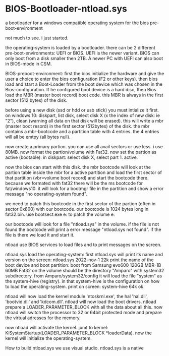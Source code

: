 # BIOS-Bootloader-ntload.sys
a bootloader for a windows compatible operating system for the bios pre-boot-environment

not much to see. i just started.

the operating-system is loaded by a bootloader. there can be 2 different pre-boot-environments: UEFI or BIOS.
UEFI is the newer variant. BIOS can only boot from a disk smaller then 2TB.
A newer PC with UEFI can also boot in BIOS-mode in CSM.

BIOS-preboot-environment:
first the bios initialize the hardware and give the user a choice to enter the bios configuration (F2 or other keys).
then bios load and start a Boot-Loader from the boot device which was chosen in the Bios-configuration.
If he configured boot device is a hard disc, then Bios load the MBR (master boot record) boot code.
this MBR is always in the first sector (512 bytes) of the disk.

before using a new disk (ssd or hdd or usb stick) you must intialize it first. 
on windows 10: diskpart, list disk, select disk X (x the index of new disk: ie "2"), clean (warning all data on that disk will be erased). this will write a mbr (master boot resord) in the first sector (512bytes) of the disk. the mbr contains a mbr-bootcode and a partition table with 4 entries. the 4 entries will all be emtpy (all bytes null). 

now create a primary partion. you can use all avail sectors or use less. i use 80MB.
now format the partion/volume with Fat32.
now set the partion as active (bootable): in diskpart: select disk X, select part 1. active.

now the bios can start with this disk. the mbr bootcode will look at the partion table inside the mbr for a active partition and load the first sector of that partition (vbr=volume boot record) and start the bootcode there. because we formated with fat32 there will be the ms bootcode for fat/windows10. it will look for a bootmgr file in the partition and show a error message "no operating-system found".

we need to patch this bootcode in the first sector of the partion (often in sector 0x800) with our bootcode.
our bootcode is 1024 bytes long in fat32.bin.  use bootsect.exe e: to patch the volume e: 

our bootcode will look for a file "ntload.sys" in the volume. if the file is not found the bootcode will print a error message "ntload.sys not found". if the file is there we load it and start it.

ntload use BIOS services to load files and to print messages on the screen.

ntload.sys load the operating-system:
first ntload.sys will print its name and version on the screen: ntload.sys 2022-nov-1 22k
print the name of the boot device and boot partition: boot from Samsung evo600 120GB MBR-1B 60MB Fat32
on the volume should be the directory "Amparo" with system32 subdirectory.
from Amparo/system32/config it will load the file "system" as the system-hive (registry).
in that system-hive is the configuration on how to load the operating-system.
print on screen: system-hive 64k ok 

ntload will now load the kernel module 'ntoskrnl.exe', the hal 'hal.dll', 'bootvid.dll' and 'kdcom.dll'.
ntload will now load the boot drivers.
ntload prepare a LOADER_PARAMETER_BLOCK with all the data about all this.
now ntload will switch the processor to 32 or 64bit protected mode and prepare the virtual adresses for the memory.

now ntload will activate the kernel. jumt to kernel: KiSystemStartup(LOADER_PARAMETER_BLOCK *loaderData).
now the kernel will initialize the operating-system.

How to build ntload.sys
we use visual studio. ntload.sys is a native 

